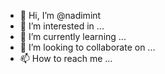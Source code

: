 - 👋 Hi, I’m @nadimint
- 👀 I’m interested in ...
- 🌱 I’m currently learning ...
- 💞️ I’m looking to collaborate on ...
- 📫 How to reach me ...

<!---
nadimint/nadimint is a ✨ special ✨ repository because its `README.md` (this file) appears on your GitHub profile.
You can click the Preview link to take a look at your changes.
